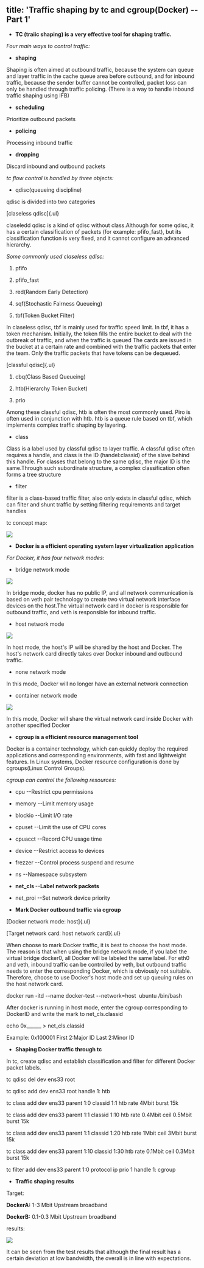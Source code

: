 ## title: 'Traffic shaping by tc and cgroup(Docker) -- Part 1'

-   **TC (traiic shaping) is a very effective tool for shaping traffic.**

*Four main ways to control traffic:*

-   **shaping**

Shaping is often aimed at outbound traffic, because the system can queue and
layer traffic in the cache queue area before outbound, and for inbound traffic,
because the sender buffer cannot be controlled, packet loss can only be handled
through traffic policing. (There is a way to handle inbound traffic shaping
using IFB)

-   **scheduling**

Prioritize outbound packets

-   **policing**

Processing inbound traffic

-   **dropping**

Discard inbound and outbound packets

*tc flow control is handled by three objects:*

-   qdisc(queueing discipline)

qdisc is divided into two categories

[claseless qdisc]{.ul}

claseledd qdisc is a kind of qdisc without class.Although for some qdisc, it has
a certain classification of packets (for example: pfifo_fast), but its
classification function is very fixed, and it cannot configure an advanced
hierarchy.

*Some commonly used claseless qdisc:*

1.  pfifo

2.  pfifo_fast

3.  red(Random Early Detection)

4.  sqf(Stochastic Fairness Queueing)

5.  tbf(Token Bucket Filter)

In claseless qdisc, tbf is mainly used for traffic speed limit. In tbf, it has a
token mechanism. Initially, the token fills the entire bucket to deal with the
outbreak of traffic, and when the traffic is queued The cards are issued in the
bucket at a certain rate and combined with the traffic packets that enter the
team. Only the traffic packets that have tokens can be dequeued.

[classful qdisc]{.ul}

1.  cbq(Class Based Queueing)

2.  htb(Hierarchy Token Bucket)

3.  prio

Among these classful qdisc, htb is often the most commonly used. Piro is often
used in conjunction with htb. htb is a queue rule based on tbf, which implements
complex traffic shaping by layering.

-   class

Class is a label used by classful qdisc to layer traffic. A classful qdisc often
requires a handle, and class is the ID (handel:classid) of the slave behind this
handle. For classes that belong to the same qdisc, the major ID is the
same.Through such subordinate structure, a complex classification often forms a
tree structure

-   filter

filter is a class-based traffic filter, also only exists in classful qdisc,
which can filter and shunt traffic by setting filtering requirements and target
handles

tc concept map:

![](media/8a53133dca95ef6e91c25e060d917941.png)

-   **Docker is a efficient operating system layer virtualization application**

*For Docker, it has four network modes:*

-   bridge network mode

![](media/e74b638ac88fd71b9f560bd986e918e2.png)

In bridge mode, docker has no public IP, and all network communication is based
on veth pair technology to create two virtual network interface devices on the
host.The virtual network card in docker is responsible for outbound traffic, and
veth is responsible for inbound traffic.

-   host network mode

![](media/e7f8d8d1c8ad310ad76c38e4135e0155.png)

In host mode, the host's IP will be shared by the host and Docker. The host's
network card directly takes over Docker inbound and outbound traffic.

-   none network mode

In this mode, Docker will no longer have an external network connection

-   container network mode

![](media/02ddef3d9dd2f780dd5795d8376c1b7f.png)

In this mode, Docker will share the virtual network card inside Docker with
another specified Docker

-   **cgroup is a efficient resource management tool**

Docker is a container technology, which can quickly deploy the required
applications and corresponding environments, with fast and lightweight features.
In Linux systems, Docker resource configuration is done by cgroups(Linux Control
Groups).

*cgroup can control the following resources:*

-   cpu --Restrict cpu permissions

-   memory --Limit memory usage

-   blockio --Limit I/O rate

-   cpuset --Limit the use of CPU cores

-   cpuacct --Record CPU usage time

-   device --Restrict access to devices

-   frezzer --Control process suspend and resume

-   ns --Namespace subsystem

-   **net_cls --Label network packets**

-   net_proi --Set network device priority

-   **Mark Docker outbound traffic via cgroup**

[Docker network mode: host]{.ul}

[Target network card: host network card]{.ul}

When choose to mark Docker traffic, it is best to choose the host mode. The
reason is that when using the bridge network mode, if you label the virtual
bridge docker0, all Docker will be labeled the same label. For eth0 and veth,
inbound traffic can be controlled by veth, but outbound traffic needs to enter
the corresponding Docker, which is obviously not suitable. Therefore, choose to
use Docker's host mode and set up queuing rules on the host network card.

docker run -itd --name docker-test --network=host  ubuntu /bin/bash

After docker is running in host mode, enter the cgroup corresponding to DockerID
and write the mark to net_cls.classid

echo 0x_____\_ \> net_cls.classid

Example: 0x100001 First 2:Major ID Last 2:Minor ID

-   **Shaping Docker traffic through tc**

In tc, create qdisc and establish classification and filter for different Docker
packet labels.

tc qdisc del dev ens33 root

tc qdisc add dev ens33 root handle 1: htb

tc class add dev ens33 parent 1:0 classid 1:1 htb rate 4Mbit burst 15k

tc class add dev ens33 parent 1:1 classid 1:10 htb rate 0.4Mbit ceil 0.5Mbit
burst 15k

tc class add dev ens33 parent 1:1 classid 1:20 htb rate 1Mbit ceil 3Mbit burst
15k

tc class add dev ens33 parent 1:10 classid 1:30 htb rate 0.1Mbit ceil 0.3Mbit
burst 15k

tc filter add dev ens33 parent 1:0 protocol ip prio 1 handle 1: cgroup

-   **Traffic shaping results**

Target:

**DockerA:** 1-3 Mbit Upstream broadband

**DockerB:** 0.1-0.3 Mbit Upstream broadband

results:

![](media/7108fa3caca0db089b4794d8abf66000.png)

It can be seen from the test results that although the final result has a
certain deviation at low bandwidth, the overall is in line with expectations.
